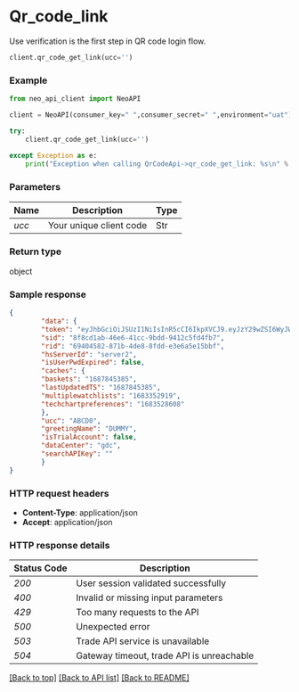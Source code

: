 # **Qr_code_link**
Use verification is the first step in QR code login flow.

```python
client.qr_code_get_link(ucc='')
```

### Example


```python
from neo_api_client import NeoAPI

client = NeoAPI(consumer_key=" ",consumer_secret=" ",environment="uat")

try:
    client.qr_code_get_link(ucc='')
    
except Exception as e:
    print("Exception when calling QrCodeApi->qr_code_get_link: %s\n" % e)
```
### Parameters

| Name           | Description                                       | Type   |
|----------------|---------------------------------------------------|--------|
| *ucc*          | Your unique client code                           | Str    |

### Return type

object

### Sample response
```json
{
        "data": {
        "token": "eyJhbGciOiJSUzI1NiIsInR5cCI6IkpXVCJ9.eyJzY29wZSI6WyJWaWV3Il0sImV4cCI6MTY4Nzk3NzAwMCwianRpIjoiYzgyMzY2NjAtODkyNy00NzQ0LTk5YmQtMTAyNmRkYTA3MzUzIiwiaWF0IjoxNjg3OTQ2NDQyLCJpc3MiOiJsb2dpbi1zZXJ2aWNlIiwic3ViIjoiYTRlOGE5YzAtZmYyZi0xMWViLTlhMDMtMDI0MmFjMTMwMDAzIiwidWNjIjoiRDIwMTQiLCJuYXAiOiJEVU1NWTExMDVBIiwiZmV0Y2hjYWNoaW5ncnVsZSI6MCwiY2F0ZWdvcmlzYXRpb24iOiIifQ.PRDxhHjdAD2Z_hl3BF_-72l2uds5TzlAEyk57v9BgSnlUZrZ6S9khLi4l8Nfz1zNvwYHqwMPe4Gto6sXnbzbwim-U5c5dDey1hklLTD3kAb6y3bqSR-JcpdvpSGQQ6JVkxckKs_4qDgKEY-0qwnF6jtpB2D_CV0LCKMXfYWNBadZW9-cLLZkIc_C8n6DksyLQF2BWXbTUl6fEb9zSW7GYqI40YLB0q-FZgrOR7dfb3mNtJ4R4oQbeKf0GmR726JWcd3iOqVfFIzHUJvAeVu8FrjWEJfkxjPWf71BU5d_YAUYgtHvRxCweetuZqwa2HNN9xHTsNqr6FJdo3W4lhMp1g",
        "sid": "8f8cd1ab-46e6-41cc-9bdd-9412c5fd4fb7",
        "rid": "69404582-871b-4de8-8fdd-e3e6a5e15bbf",
        "hsServerId": "server2",
        "isUserPwdExpired": false,
        "caches": {
        "baskets": "1687845385",
        "lastUpdatedTS": "1687845385",
        "multiplewatchlists": "1683352919",
        "techchartpreferences": "1683528608"
        },
        "ucc": "ABCD0",
        "greetingName": "DUMMY",
        "isTrialAccount": false,
        "dataCenter": "gdc",
        "searchAPIKey": ""
        }
}
```

### HTTP request headers

 - **Content-Type**: application/json
 - **Accept**: application/json

### HTTP response details

| Status Code | Description                               |
|-------------|-------------------------------------------|
| *200*       | User session validated successfully       |
| *400*       | Invalid or missing input parameters       |
| *429*       | Too many requests to the API              |
| *500*       | Unexpected error                          |
| *503*       | Trade API service is unavailable          |
| *504*       | Gateway timeout, trade API is unreachable |

[[Back to top]](#) [[Back to API list]](../README.md#documentation-for-api-endpoints) [[Back to README]](../README.md)
